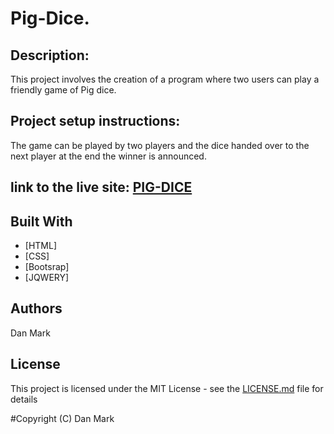 # Pig-Dice.

## Description: 
This project involves the creation of a program  where two users can play a friendly game of Pig dice.

## Project setup instructions:
The game can be played by two players and the dice handed over to the next player at the end the winner is announced.

## link to the live site: <a href="https://markdan58.github.io/dice-game/"> PIG-DICE <a>

## Built With

* [HTML]
* [CSS]
* [Bootsrap]
* [JQWERY]

## Authors 
Dan Mark

## License
This project is licensed under the MIT License - see the [LICENSE.md](LICENSE.md) file for details

#Copyright (C) 
Dan Mark